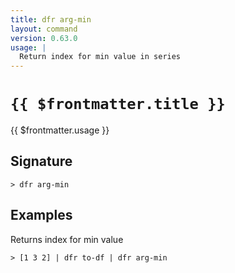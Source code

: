 ```yaml
---
title: dfr arg-min
layout: command
version: 0.63.0
usage: |
  Return index for min value in series
---
```


# `{{ $frontmatter.title }}`

<div style='white-space: pre-wrap;'>{{ $frontmatter.usage }}</div>

## Signature

```> dfr arg-min ```

## Examples

Returns index for min value
```shell
> [1 3 2] | dfr to-df | dfr arg-min
```
